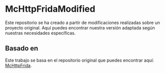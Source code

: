 # McHttpFridaModified

Este repositorio se ha creado a partir de modificaciones realizadas sobre un proyecto original. Aquí puedes encontrar nuestra versión adaptada según nuestras necesidades específicas.

## Basado en
Este trabajo se basa en el repositorio original que puedes encontrar aquí: [McHttpFrida](https://github.com/makindotcc/McHttpFrida/tree/master).
